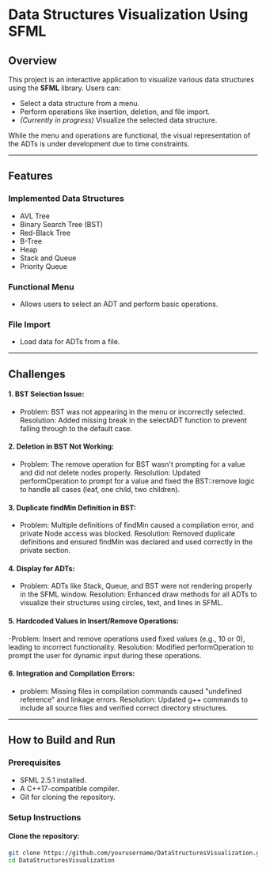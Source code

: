 # **Data Structures Visualization Using SFML**

## **Overview**
This project is an interactive application to visualize various data structures using the **SFML** library. Users can:
- Select a data structure from a menu.
- Perform operations like insertion, deletion, and file import.
- *(Currently in progress)* Visualize the selected data structure.

While the menu and operations are functional, the visual representation of the ADTs is under development due to time constraints.

---

## **Features**
### **Implemented Data Structures**
- AVL Tree
- Binary Search Tree (BST)
- Red-Black Tree
- B-Tree
- Heap
- Stack and Queue
- Priority Queue

### **Functional Menu**
- Allows users to select an ADT and perform basic operations.

### **File Import**
- Load data for ADTs from a file.

---

## **Challenges**


#### 1. BST Selection Issue:
- Problem: BST was not appearing in the menu or incorrectly selected.
Resolution: Added missing break in the selectADT function to prevent falling through to the default case.

#### 2. Deletion in BST Not Working:
- Problem: The remove operation for BST wasn't prompting for a value and did not delete nodes properly.
Resolution: Updated performOperation to prompt for a value and fixed the BST::remove logic to handle all cases (leaf, one child, two children).

#### 3. Duplicate findMin Definition in BST:
- Problem: Multiple definitions of findMin caused a compilation error, and private Node access was blocked.
Resolution: Removed duplicate definitions and ensured findMin was declared and used correctly in the private section.

#### 4. Display for ADTs:
- Problem: ADTs like Stack, Queue, and BST were not rendering properly in the SFML window.
Resolution: Enhanced draw methods for all ADTs to visualize their structures using circles, text, and lines in SFML.

#### 5. Hardcoded Values in Insert/Remove Operations:
-Problem: Insert and remove operations used fixed values (e.g., 10 or 0), leading to incorrect functionality.
Resolution: Modified performOperation to prompt the user for dynamic input during these operations.

#### 6. Integration and Compilation Errors:
- problem: Missing files in compilation commands caused "undefined reference" and linkage errors.
Resolution: Updated g++ commands to include all source files and verified correct directory structures.

---

## **How to Build and Run**

### **Prerequisites**
- SFML 2.5.1 installed.
- A C++17-compatible compiler.
- Git for cloning the repository.

### **Setup Instructions**

#### **Clone the repository**:
```bash
git clone https://github.com/yourusername/DataStructuresVisualization.git
cd DataStructuresVisualization
